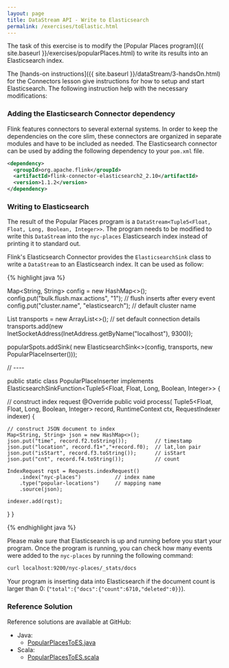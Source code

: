 ```yaml
---
layout: page
title: DataStream API - Write to Elasticsearch
permalink: /exercises/toElastic.html
---
```


The task of this exercise is to modify the [Popular Places program]({{ site.baseurl }}/exercises/popularPlaces.html) to write its results into an Elasticsearch index.

The [hands-on instructions]({{ site.baseurl }}/dataStream/3-handsOn.html) for the Connectors lesson give instructions for how to setup and start Elasticsearch. The following instruction help with the necessary modifications:

### Adding the Elasticsearch Connector dependency

Flink features connectors to several external systems. In order to keep the dependencies on the core slim, these connectors are organized in separate modules and have to be included as needed. The Elasticsearch connector can be used by adding the following dependency to your `pom.xml` file.

~~~xml
<dependency>
  <groupId>org.apache.flink</groupId>
  <artifactId>flink-connector-elasticsearch2_2.10</artifactId>
  <version>1.1.2</version>
</dependency>
~~~

### Writing to Elasticsearch

The result of the Popular Places program is a `DataStream<Tuple5<Float, Float, Long, Boolean, Integer>>`. The program needs to be modified to write this `DataStream` into the `nyc-places` Elasticsearch index instead of printing it to standard out.

Flink's Elasticsearch Connector provides the `ElasticsearchSink` class to write a `DataStream` to an Elasticsearch index. It can be used as follow:

{% highlight java %}

Map<String, String> config = new HashMap<>();
config.put("bulk.flush.max.actions", "1");   // flush inserts after every event
config.put("cluster.name", "elasticsearch"); // default cluster name

List<InetSocketAddress> transports = new ArrayList<>();
// set default connection details
transports.add(new InetSocketAddress(InetAddress.getByName("localhost"), 9300));

popularSpots.addSink(
  new ElasticsearchSink<>(config, transports, new PopularPlaceInserter()));

// ---- 

public static class PopularPlaceInserter
    implements ElasticsearchSinkFunction<Tuple5<Float, Float, Long, Boolean, Integer>> {

  // construct index request
  @Override
  public void process(
      Tuple5<Float, Float, Long, Boolean, Integer> record,
      RuntimeContext ctx,
      RequestIndexer indexer) {

    // construct JSON document to index
    Map<String, String> json = new HashMap<>();
    json.put("time", record.f2.toString());         // timestamp
    json.put("location", record.f1+","+record.f0);  // lat,lon pair
    json.put("isStart", record.f3.toString());      // isStart
    json.put("cnt", record.f4.toString());          // count

    IndexRequest rqst = Requests.indexRequest()
        .index("nyc-places")           // index name
        .type("popular-locations")     // mapping name
        .source(json);

    indexer.add(rqst);
  }
}

{% endhighlight java %}

Please make sure that Elasticsearch is up and running before you start your program. 
Once the program is running, you can check how many events were added to the `nyc-places` by running the following command:

~~~bash
curl localhost:9200/nyc-places/_stats/docs
~~~

Your program is inserting data into Elasticsearch if the document count is larger than 0: 
(`"total":{"docs":{"count":6710,"deleted":0}}`).

### Reference Solution

Reference solutions are available at GitHub:

- Java: 
  - [PopularPlacesToES.java](https://github.com/dataArtisans/flink-training-exercises/blob/master/src/main/java/com/dataartisans/flinktraining/exercises/datastream_java/connectors/PopularPlacesToES.java)
- Scala: 
  - [PopularPlacesToES.scala](https://github.com/dataArtisans/flink-training-exercises/blob/master/src/main/scala/com/dataartisans/flinktraining/exercises/datastream_scala/connectors/PopularPlacesToES.scala)
  